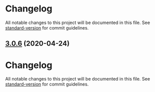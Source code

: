 # Changelog

All notable changes to this project will be documented in this file. See [standard-version](https://github.com/conventional-changelog/standard-version) for commit guidelines.

## [3.0.6](https://github.com/jusbE/release-notes-test/compare/v3.0.5...v3.0.6) (2020-04-24)



# Changelog

All notable changes to this project will be documented in this file. See [standard-version](https://github.com/conventional-changelog/standard-version) for commit guidelines.
